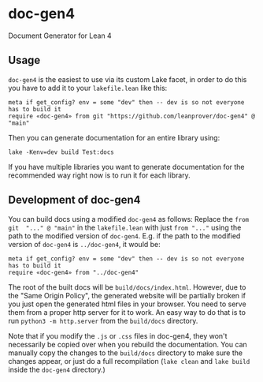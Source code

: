 # doc-gen4
Document Generator for Lean 4

## Usage
`doc-gen4` is the easiest to use via its custom Lake facet, in order
to do this you have to add it to your `lakefile.lean` like this:
```
meta if get_config? env = some "dev" then -- dev is so not everyone has to build it
require «doc-gen4» from git "https://github.com/leanprover/doc-gen4" @ "main"
```
Then you can generate documentation for an entire library using:
```
lake -Kenv=dev build Test:docs
```
If you have multiple libraries you want to generate documentation for
the recommended way right now is to run it for each library.

## Development of doc-gen4
You can build docs using a modified `doc-gen4` as follows:  Replace the `from git  "..." @ "main"` in the `lakefile.lean` with just `from "..."` using the path to the modified version of `doc-gen4`.  E.g. if the
path to the modified version of `doc-gen4` is `../doc-gen4`, it would be:
```
meta if get_config? env = some "dev" then -- dev is so not everyone has to build it
require «doc-gen4» from "../doc-gen4"
```

The root of the built docs will be `build/docs/index.html`.  However, due to the "Same Origin Policy", the
generated website will be partially broken if you just open the generated html files in your browser.  You
need to serve them from a proper http server for it to work.  An easy way to do that is to run 
`python3 -m http.server` from the `build/docs` directory.

Note that if you modify the `.js` or `.css` files in doc-gen4, they won't necessarily be copied over when 
you rebuild the documentation.  You can manually copy the changes to the `build/docs` directory to make
sure the changes appear, or just do a full recompilation (`lake clean` and `lake build` inside the `doc-gen4`
directory.)